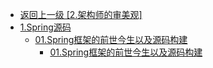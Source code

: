 - [返回上一级 [2.架构师的审美观]](2.JavaNotes/(9).gupao-lesson/2.架构师的审美观/)
- [1.Spring源码](2.JavaNotes/(9).gupao-lesson/2.架构师的审美观/1.Spring源码/)
  - [01.Spring框架的前世今生以及源码构建](2.JavaNotes/(9).gupao-lesson/2.架构师的审美观/1.Spring源码/01.Spring框架的前世今生以及源码构建/)
    - [01.Spring框架的前世今生以及源码构建](2.JavaNotes/(9).gupao-lesson/2.架构师的审美观/1.Spring源码/01.Spring框架的前世今生以及源码构建/01.Spring框架的前世今生以及源码构建.md)
